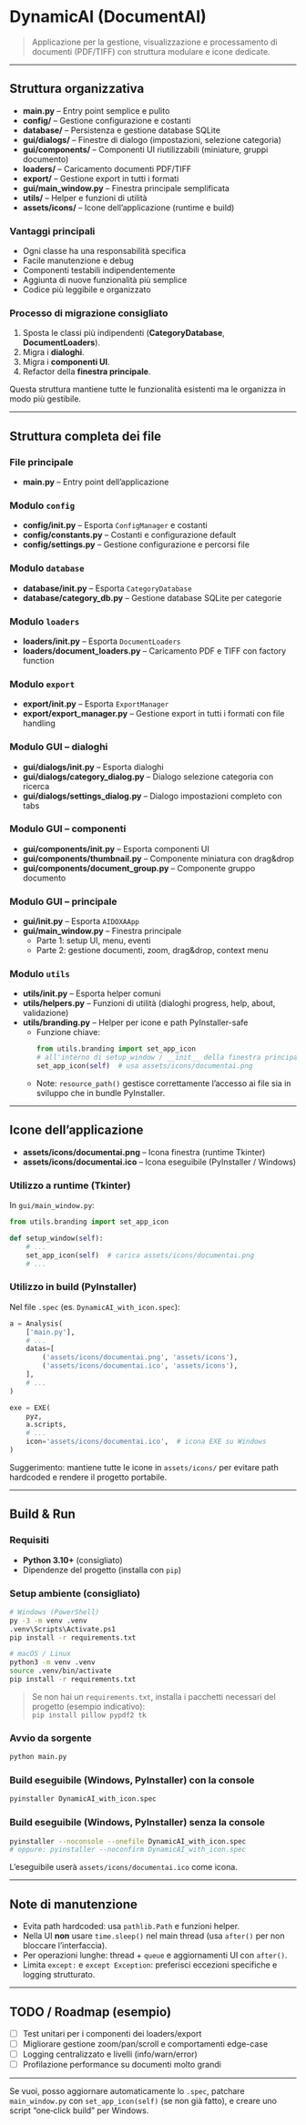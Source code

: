# DynamicAI (DocumentAI)

> Applicazione per la gestione, visualizzazione e processamento di documenti (PDF/TIFF) con struttura modulare e icone dedicate.

---

## Struttura organizzativa

- **main.py** – Entry point semplice e pulito  
- **config/** – Gestione configurazione e costanti  
- **database/** – Persistenza e gestione database SQLite  
- **gui/dialogs/** – Finestre di dialogo (impostazioni, selezione categoria)  
- **gui/components/** – Componenti UI riutilizzabili (miniature, gruppi documento)  
- **loaders/** – Caricamento documenti PDF/TIFF  
- **export/** – Gestione export in tutti i formati  
- **gui/main_window.py** – Finestra principale semplificata  
- **utils/** – Helper e funzioni di utilità  
- **assets/icons/** – Icone dell’applicazione (runtime e build)

### Vantaggi principali
- Ogni classe ha una responsabilità specifica
- Facile manutenzione e debug
- Componenti testabili indipendentemente
- Aggiunta di nuove funzionalità più semplice
- Codice più leggibile e organizzato

### Processo di migrazione consigliato
1. Sposta le classi più indipendenti (**CategoryDatabase**, **DocumentLoaders**).  
2. Migra i **dialoghi**.  
3. Migra i **componenti UI**.  
4. Refactor della **finestra principale**.  

Questa struttura mantiene tutte le funzionalità esistenti ma le organizza in modo più gestibile.

---

## Struttura completa dei file

### File principale
- **main.py** – Entry point dell’applicazione

### Modulo `config`
- **config/__init__.py** – Esporta `ConfigManager` e costanti  
- **config/constants.py** – Costanti e configurazione default  
- **config/settings.py** – Gestione configurazione e percorsi file

### Modulo `database`
- **database/__init__.py** – Esporta `CategoryDatabase`  
- **database/category_db.py** – Gestione database SQLite per categorie

### Modulo `loaders`
- **loaders/__init__.py** – Esporta `DocumentLoaders`  
- **loaders/document_loaders.py** – Caricamento PDF e TIFF con factory function

### Modulo `export`
- **export/__init__.py** – Esporta `ExportManager`  
- **export/export_manager.py** – Gestione export in tutti i formati con file handling

### Modulo GUI – dialoghi
- **gui/dialogs/__init__.py** – Esporta dialoghi  
- **gui/dialogs/category_dialog.py** – Dialogo selezione categoria con ricerca  
- **gui/dialogs/settings_dialog.py** – Dialogo impostazioni completo con tabs

### Modulo GUI – componenti
- **gui/components/__init__.py** – Esporta componenti UI  
- **gui/components/thumbnail.py** – Componente miniatura con drag&drop  
- **gui/components/document_group.py** – Componente gruppo documento

### Modulo GUI – principale
- **gui/__init__.py** – Esporta `AIDOXAApp`  
- **gui/main_window.py** – Finestra principale  
  - Parte 1: setup UI, menu, eventi  
  - Parte 2: gestione documenti, zoom, drag&drop, context menu

### Modulo `utils`
- **utils/__init__.py** – Esporta helper comuni  
- **utils/helpers.py** – Funzioni di utilità (dialoghi progress, help, about, validazione)  
- **utils/branding.py** – Helper per icone e path PyInstaller-safe  
  - Funzione chiave:
    ```python
    from utils.branding import set_app_icon
    # all'interno di setup_window / __init__ della finestra principale:
    set_app_icon(self)  # usa assets/icons/documentai.png
    ```
  - Note: `resource_path()` gestisce correttamente l’accesso ai file sia in sviluppo che in bundle PyInstaller.

---

## Icone dell’applicazione

- **assets/icons/documentai.png** – Icona finestra (runtime Tkinter)  
- **assets/icons/documentai.ico** – Icona eseguibile (PyInstaller / Windows)

### Utilizzo a runtime (Tkinter)
In `gui/main_window.py`:
```python
from utils.branding import set_app_icon

def setup_window(self):
    # ...
    set_app_icon(self)  # carica assets/icons/documentai.png
    # ...
```

### Utilizzo in build (PyInstaller)
Nel file `.spec` (es. `DynamicAI_with_icon.spec`):
```python
a = Analysis(
    ['main.py'],
    # ...
    datas=[
        ('assets/icons/documentai.png', 'assets/icons'),
        ('assets/icons/documentai.ico', 'assets/icons'),
    ],
    # ...
)

exe = EXE(
    pyz,
    a.scripts,
    # ...
    icon='assets/icons/documentai.ico',  # icona EXE su Windows
)
```

Suggerimento: mantiene tutte le icone in `assets/icons/` per evitare path hardcoded e rendere il progetto portabile.

---

## Build & Run

### Requisiti
- **Python 3.10+** (consigliato)  
- Dipendenze del progetto (installa con `pip`)

### Setup ambiente (consigliato)
```bash
# Windows (PowerShell)
py -3 -m venv .venv
.venv\Scripts\Activate.ps1
pip install -r requirements.txt

# macOS / Linux
python3 -m venv .venv
source .venv/bin/activate
pip install -r requirements.txt
```

> Se non hai un `requirements.txt`, installa i pacchetti necessari del progetto (esempio indicativo):  
> `pip install pillow pypdf2 tk`

### Avvio da sorgente
```bash
python main.py
```

### Build eseguibile (Windows, PyInstaller) con la console
```bash
pyinstaller DynamicAI_with_icon.spec
```
### Build eseguibile (Windows, PyInstaller) senza la console
```bash
pyinstaller --noconsole --onefile DynamicAI_with_icon.spec
# oppure: pyinstaller --noconfirm DynamicAI_with_icon.spec
```
L’eseguibile userà `assets/icons/documentai.ico` come icona.

---

## Note di manutenzione
- Evita path hardcoded: usa `pathlib.Path` e funzioni helper.  
- Nella UI **non** usare `time.sleep()` nel main thread (usa `after()` per non bloccare l’interfaccia).  
- Per operazioni lunghe: thread + `queue` e aggiornamenti UI con `after()`.  
- Limita `except:` e `except Exception`: preferisci eccezioni specifiche e logging strutturato.

---

## TODO / Roadmap (esempio)
- [ ] Test unitari per i componenti dei loaders/export  
- [ ] Migliorare gestione zoom/pan/scroll e comportamenti edge-case  
- [ ] Logging centralizzato e livelli (info/warn/error)  
- [ ] Profilazione performance su documenti molto grandi

---

Se vuoi, posso aggiornare automaticamente lo `.spec`, patchare `main_window.py` con `set_app_icon(self)` (se non già fatto), e creare uno script “one‑click build” per Windows.
